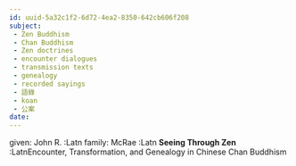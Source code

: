 ```yaml
---
id: uuid-5a32c1f2-6d72-4ea2-8350-642cb606f208
subject: 
 - Zen Buddhism
 - Chan Buddhism
 - Zen doctrines
 - encounter dialogues
 - transmission texts
 - genealogy
 - recorded sayings
 - 語錄
 - koan
 - 公案
date: 
---
```


given: John R. :Latn
family: McRae :Latn
**Seeing Through Zen** :LatnEncounter, Transformation, and Genealogy in Chinese Chan Buddhism